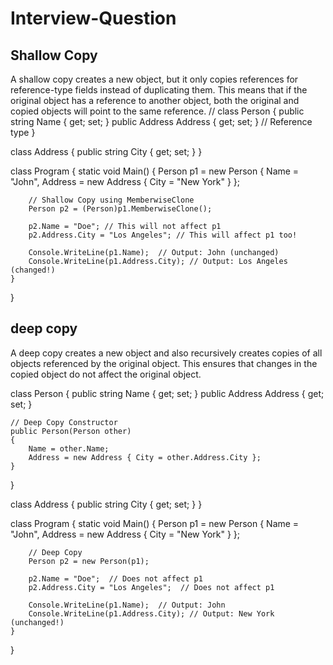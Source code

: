 # Interview-Question

Shallow Copy
----------------

A shallow copy creates a new object, but it only copies references for reference-type fields instead of duplicating them. This means that if the original object has a reference to another object, both the original and copied objects will point to the same reference.
//
class Person
{
    public string Name { get; set; }
    public Address Address { get; set; }  // Reference type
}

class Address
{
    public string City { get; set; }
}

class Program
{
    static void Main()
    {
        Person p1 = new Person { Name = "John", Address = new Address { City = "New York" } };

        // Shallow Copy using MemberwiseClone
        Person p2 = (Person)p1.MemberwiseClone();

        p2.Name = "Doe"; // This will not affect p1
        p2.Address.City = "Los Angeles"; // This will affect p1 too!

        Console.WriteLine(p1.Name);  // Output: John (unchanged)
        Console.WriteLine(p1.Address.City); // Output: Los Angeles (changed!)
    }
}

deep copy
------------

A deep copy creates a new object and also recursively creates copies of all objects referenced by the original object. This ensures that changes in the copied object do not affect the original object.

class Person
{
    public string Name { get; set; }
    public Address Address { get; set; }  

    // Deep Copy Constructor
    public Person(Person other)
    {
        Name = other.Name;
        Address = new Address { City = other.Address.City };
    }
}

class Address
{
    public string City { get; set; }
}

class Program
{
    static void Main()
    {
        Person p1 = new Person { Name = "John", Address = new Address { City = "New York" } };

        // Deep Copy
        Person p2 = new Person(p1);

        p2.Name = "Doe";  // Does not affect p1
        p2.Address.City = "Los Angeles";  // Does not affect p1

        Console.WriteLine(p1.Name);  // Output: John
        Console.WriteLine(p1.Address.City); // Output: New York (unchanged!)
    }
}
